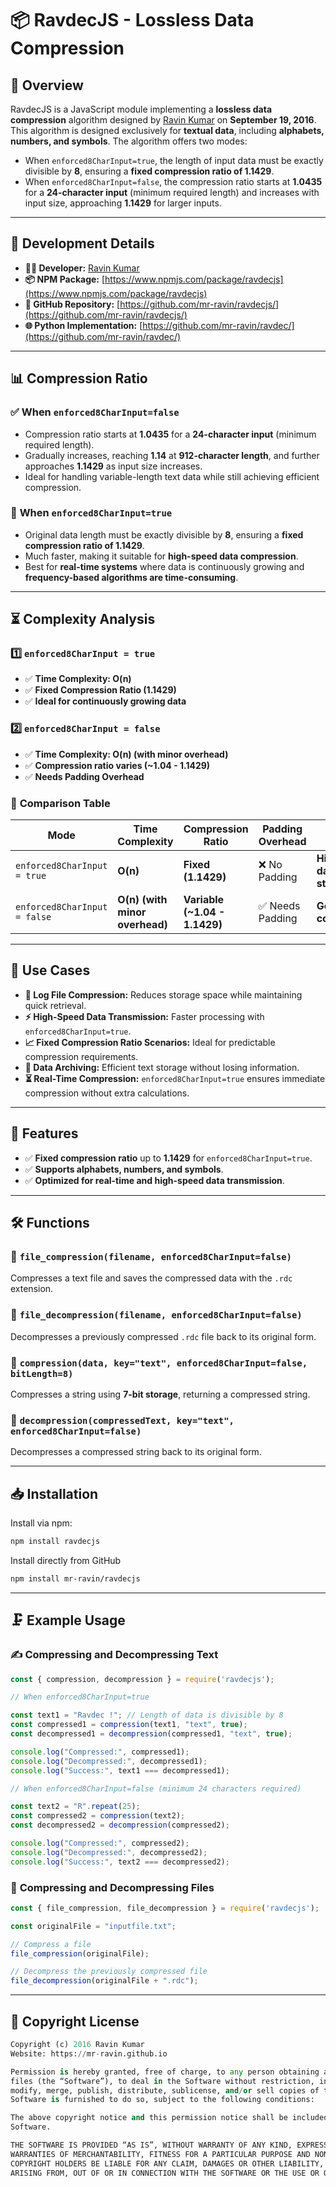 # 📦 **RavdecJS - Lossless Data Compression**

## 🔹 **Overview**
RavdecJS is a JavaScript module implementing a **lossless data compression** algorithm designed by [Ravin Kumar](https://mr-ravin.github.io) on **September 19, 2016**. This algorithm is designed exclusively for **textual data**, including **alphabets, numbers, and symbols**. The algorithm offers two modes:

- When `enforced8CharInput=true`, the length of input data must be exactly divisible by **8**, ensuring a **fixed compression ratio of 1.1429**.
- When `enforced8CharInput=false`, the compression ratio starts at **1.0435** for a **24-character input** (minimum required length) and increases with input size, approaching **1.1429** for larger inputs.

---
## 🔧 **Development Details**
- **👨‍💻 Developer:** [Ravin Kumar](https://mr-ravin.github.io)  
- **📦 NPM Package:** [https://www.npmjs.com/package/ravdecjs](https://www.npmjs.com/package/ravdecjs)
- **📂 GitHub Repository:** [https://github.com/mr-ravin/ravdecjs/](https://github.com/mr-ravin/ravdecjs/)
- **🌐 Python Implementation:** [https://github.com/mr-ravin/ravdec/](https://github.com/mr-ravin/ravdec/)

---
## 📊 **Compression Ratio**

### ✅ **When `enforced8CharInput=false`**
- Compression ratio starts at **1.0435** for a **24-character input** (minimum required length).
- Gradually increases, reaching **1.14** at **912-character length**, and further approaches **1.1429** as input size increases.
- Ideal for handling variable-length text data while still achieving efficient compression.

### 🚀 **When `enforced8CharInput=true`**
- Original data length must be exactly divisible by **8**, ensuring a **fixed compression ratio of 1.1429**.
- Much faster, making it suitable for **high-speed data compression**.
- Best for **real-time systems** where data is continuously growing and **frequency-based algorithms are time-consuming**.

---
## ⏳ **Complexity Analysis**

### **1️⃣ `enforced8CharInput = true`**

- ✅ **Time Complexity: O(n)**
- ✅ **Fixed Compression Ratio (1.1429)**
- ✅ **Ideal for continuously growing data**

### **2️⃣ `enforced8CharInput = false`**

- ✅ **Time Complexity: O(n) (with minor overhead)**
- ✅ **Compression ratio varies (~1.04 - 1.1429)**
- ✅ **Needs Padding Overhead**

### 📌 **Comparison Table**
| Mode | Time Complexity | Compression Ratio | Padding Overhead | Best Use Case |
|------|---------------|-----------------|----------------|---------------|
| `enforced8CharInput = true` | **O(n)** | **Fixed (1.1429)** | ❌ No Padding | **High-speed data streams** |
| `enforced8CharInput = false` | **O(n) (with minor overhead)** | **Variable (~1.04 - 1.1429)** | ✅ Needs Padding | **General text compression** |

---
## 🎯 **Use Cases**
- **📜 Log File Compression:** Reduces storage space while maintaining quick retrieval.
- **⚡ High-Speed Data Transmission:** Faster processing with `enforced8CharInput=true`.
- **📈 Fixed Compression Ratio Scenarios:** Ideal for predictable compression requirements.
- **📁 Data Archiving:** Efficient text storage without losing information.
- **⏳ Real-Time Compression:** `enforced8CharInput=true` ensures immediate compression without extra calculations.

---
## 🚀 **Features**

- ✅ **Fixed compression ratio** up to **1.1429** for `enforced8CharInput=true`.
- ✅ **Supports alphabets, numbers, and symbols**.
- ✅ **Optimized for real-time and high-speed data transmission**.

---
## 🛠️ **Functions**

### 📌 `file_compression(filename, enforced8CharInput=false)`
Compresses a text file and saves the compressed data with the `.rdc` extension.

### 📌 `file_decompression(filename, enforced8CharInput=false)`
Decompresses a previously compressed `.rdc` file back to its original form.

### 📌 `compression(data, key="text", enforced8CharInput=false, bitLength=8)`
Compresses a string using **7-bit storage**, returning a compressed string.

### 📌 `decompression(compressedText, key="text", enforced8CharInput=false)`
Decompresses a compressed string back to its original form.

---
## 📥 **Installation**

Install via npm:

```sh
npm install ravdecjs
```
Install directly from GitHub
```sh
npm install mr-ravin/ravdecjs
```

---
## 🗜️ **Example Usage**

### ✍ **Compressing and Decompressing Text**
```javascript
const { compression, decompression } = require('ravdecjs');

// When enforced8CharInput=true

const text1 = "Ravdec !"; // Length of data is divisible by 8
const compressed1 = compression(text1, "text", true);
const decompressed1 = decompression(compressed1, "text", true);

console.log("Compressed:", compressed1);
console.log("Decompressed:", decompressed1);
console.log("Success:", text1 === decompressed1);

// When enforced8CharInput=false (minimum 24 characters required)

const text2 = "R".repeat(25);
const compressed2 = compression(text2);
const decompressed2 = decompression(compressed2);

console.log("Compressed:", compressed2);
console.log("Decompressed:", decompressed2);
console.log("Success:", text2 === decompressed2);
```

### 📂 **Compressing and Decompressing Files**
```javascript
const { file_compression, file_decompression } = require('ravdecjs');

const originalFile = "inputfile.txt";

// Compress a file
file_compression(originalFile);

// Decompress the previously compressed file
file_decompression(originalFile + ".rdc");
```

---
## 📜 **Copyright License**
```python
Copyright (c) 2016 Ravin Kumar
Website: https://mr-ravin.github.io

Permission is hereby granted, free of charge, to any person obtaining a copy of this software and associated documentation 
files (the “Software”), to deal in the Software without restriction, including without limitation the rights to use, copy, 
modify, merge, publish, distribute, sublicense, and/or sell copies of the Software, and to permit persons to whom the 
Software is furnished to do so, subject to the following conditions:

The above copyright notice and this permission notice shall be included in all copies or substantial portions of the 
Software.

THE SOFTWARE IS PROVIDED “AS IS”, WITHOUT WARRANTY OF ANY KIND, EXPRESS OR IMPLIED, INCLUDING BUT NOT LIMITED TO THE 
WARRANTIES OF MERCHANTABILITY, FITNESS FOR A PARTICULAR PURPOSE AND NONINFRINGEMENT. IN NO EVENT SHALL THE AUTHORS OR 
COPYRIGHT HOLDERS BE LIABLE FOR ANY CLAIM, DAMAGES OR OTHER LIABILITY, WHETHER IN AN ACTION OF CONTRACT, TORT OR OTHERWISE, 
ARISING FROM, OUT OF OR IN CONNECTION WITH THE SOFTWARE OR THE USE OR OTHER DEALINGS IN THE SOFTWARE.
```
